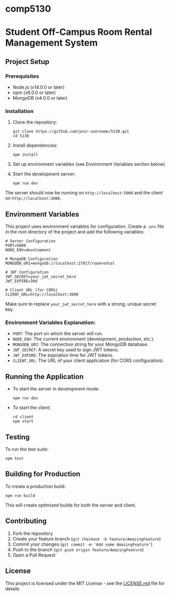 # comp5130

# Student Off-Campus Room Rental Management System

## Project Setup

### Prerequisites
- Node.js (v14.0.0 or later)
- npm (v6.0.0 or later)
- MongoDB (v4.0.0 or later)

### Installation

1. Clone the repository:
   ```
   git clone https://github.com/your-username/5130.git
   cd 5130
   ```

2. Install dependencies:
   ```
   npm install
   ```

3. Set up environment variables (see Environment Variables section below)

4. Start the development server:
   ```
   npm run dev
   ```

The server should now be running on `http://localhost:5000` and the client on `http://localhost:3000`.

## Environment Variables

This project uses environment variables for configuration. Create a `.env` file in the root directory of the project and add the following variables:

```
# Server Configuration
PORT=5000
NODE_ENV=development

# MongoDB Configuration
MONGODB_URI=mongodb://localhost:27017/roomrental

# JWT Configuration
JWT_SECRET=your_jwt_secret_here
JWT_EXPIRE=30d

# Client URL (for CORS)
CLIENT_URL=http://localhost:3000
```

Make sure to replace `your_jwt_secret_here` with a strong, unique secret key.

### Environment Variables Explanation:

- `PORT`: The port on which the server will run.
- `NODE_ENV`: The current environment (development, production, etc.).
- `MONGODB_URI`: The connection string for your MongoDB database.
- `JWT_SECRET`: A secret key used to sign JWT tokens.
- `JWT_EXPIRE`: The expiration time for JWT tokens.
- `CLIENT_URL`: The URL of your client application (for CORS configuration).

## Running the Application

- To start the server in development mode:
  ```
  npm run dev
  ```

- To start the client:
  ```
  cd client
  npm start
  ```

## Testing

To run the test suite:

```
npm test
```

## Building for Production

To create a production build:

```
npm run build
```

This will create optimized builds for both the server and client.

## Contributing

1. Fork the repository
2. Create your feature branch (`git checkout -b feature/AmazingFeature`)
3. Commit your changes (`git commit -m 'Add some AmazingFeature'`)
4. Push to the branch (`git push origin feature/AmazingFeature`)
5. Open a Pull Request

## License

This project is licensed under the MIT License - see the [LICENSE.md](LICENSE.md) file for details.

